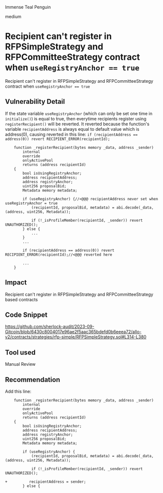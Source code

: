 Immense Teal Penguin

medium

# Recipient can't register in RFPSimpleStrategy and RFPCommitteeStrategy contract when `useRegistryAnchor == true`
Recipient can't register in RFPSimpleStrategy and RFPCommitteeStrategy contract when `useRegistryAnchor == true`
## Vulnerability Detail
If the state variable `useRegistryAnchor` (which can only be set one time in `initialize()`) is equal to true, then everytime recipients register using `registerRecipient()` will be reverted. It reverted because the function's variable `recipientAddress` is always equal to default value which is address(0), causing reverted in this line: `if (recipientAddress == address(0)) revert RECIPIENT_ERROR(recipientId);`

```solidity
    function _registerRecipient(bytes memory _data, address _sender)
        internal
        override
        onlyActivePool
        returns (address recipientId)
    {
        bool isUsingRegistryAnchor;
        address recipientAddress;
        address registryAnchor;
        uint256 proposalBid;
        Metadata memory metadata;

        if (useRegistryAnchor) {//<@@@ recipientAddress never set when useRegistryAnchor = true
            (recipientId, proposalBid, metadata) = abi.decode(_data, (address, uint256, Metadata));
            
            if (!_isProfileMember(recipientId, _sender)) revert UNAUTHORIZED();
        } else {
            ...
        }
        ...

        if (recipientAddress == address(0)) revert RECIPIENT_ERROR(recipientId);//<@@@ reverted here

        ...
    }

```
## Impact
Recipient can't register in RFPSimpleStrategy and RFPCommitteeStrategy based contracts  
## Code Snippet
https://github.com/sherlock-audit/2023-09-Gitcoin/blob/6430c8004017e96ae2f5aac365bdefd0b6eeea72/allo-v2/contracts/strategies/rfp-simple/RFPSimpleStrategy.sol#L314-L380
## Tool used

Manual Review

## Recommendation
Add this line:
```solidity
    function _registerRecipient(bytes memory _data, address _sender)
        internal
        override
        onlyActivePool
        returns (address recipientId)
    {
        bool isUsingRegistryAnchor;
        address recipientAddress;
        address registryAnchor;
        uint256 proposalBid;
        Metadata memory metadata;

        if (useRegistryAnchor) {
            (recipientId, proposalBid, metadata) = abi.decode(_data, (address, uint256, Metadata));

            if (!_isProfileMember(recipientId, _sender)) revert UNAUTHORIZED();

+          recipientAddress = sender;
        } else {
```
